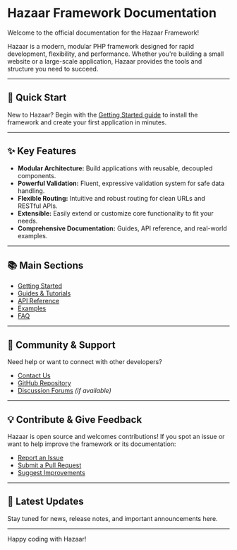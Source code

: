 # Hazaar Framework Documentation

Welcome to the official documentation for the Hazaar Framework!

Hazaar is a modern, modular PHP framework designed for rapid development, flexibility, and performance. Whether you're building a small website or a large-scale application, Hazaar provides the tools and structure you need to succeed.

---

## 🚀 Quick Start

New to Hazaar? Begin with the [Getting Started guide](/docs/start/install/overview.md) to install the framework and create your first application in minutes.

---

## ✨ Key Features

- **Modular Architecture:** Build applications with reusable, decoupled components.
- **Powerful Validation:** Fluent, expressive validation system for safe data handling.
- **Flexible Routing:** Intuitive and robust routing for clean URLs and RESTful APIs.
- **Extensible:** Easily extend or customize core functionality to fit your needs.
- **Comprehensive Documentation:** Guides, API reference, and real-world examples.

---

## 📚 Main Sections

- [Getting Started](/docs/start/install/overview.md)
- [Guides & Tutorials](/docs/guides/)
- [API Reference](/api/)
- [Examples](/examples/)
- [FAQ](/docs/faq/)

---

## 🤝 Community & Support

Need help or want to connect with other developers?
- [Contact Us](/contact)
- [GitHub Repository](https://github.com/hazaar-framework)
- [Discussion Forums](https://community.hazaar.io) *(if available)*

---

## 💡 Contribute & Give Feedback

Hazaar is open source and welcomes contributions! If you spot an issue or want to help improve the framework or its documentation:
- [Report an Issue](https://github.com/hazaar-framework/hazaar/issues)
- [Submit a Pull Request](https://github.com/hazaar-framework/hazaar/pulls)
- [Suggest Improvements](/contact)

---

## 📰 Latest Updates

Stay tuned for news, release notes, and important announcements here.

---

Happy coding with Hazaar!
